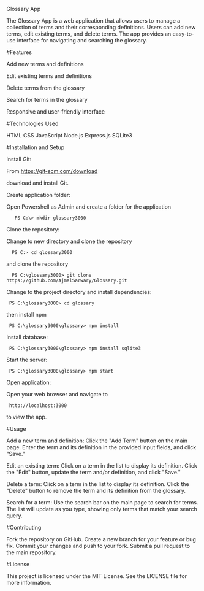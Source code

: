 Glossary App

The Glossary App is a web application that allows users to manage a collection of terms and their corresponding definitions. Users can add new terms, edit existing terms, and delete terms. The app provides an easy-to-use interface for navigating and searching the glossary.

#Features

Add new terms and definitions

Edit existing terms and definitions

Delete terms from the glossary

Search for terms in the glossary

Responsive and user-friendly interface


#Technologies Used

HTML
CSS
JavaScript
Node.js
Express.js
SQLite3

#Installation and Setup

  Install Git:

  From 
        https://git-scm.com/download 
  
  download and install Git. 
  
  Create application folder:
  
  Open Powershell as Admin and create a folder for the application
      
       PS C:\> mkdir glossary3000

  Clone the repository:
      
  Change to new directory and clone the repository
            
      PS C:> cd glossary3000
  
  and clone the repository
           
      PS C:\glossary3000> git clone https://github.com/AjmalSarwary/Glossary.git

  Change to the project directory and install dependencies:
    
     PS C:\glossary3000> cd glossary
 
  then install npm
  
     PS C:\glossary3000\glossary> npm install
  
  Install database:
  
     PS C:\glossary3000\glossary> npm install sqlite3

  Start the server:

     PS C:\glossary3000\glossary> npm start

  Open application:

  Open your web browser and navigate to 
  
     http://localhost:3000 
     
  to view the app.


#Usage

Add a new term and definition: Click the "Add Term" button on the main page. Enter the term and its definition in the provided input fields, and click "Save."

Edit an existing term: Click on a term in the list to display its definition. Click the "Edit" button, update the term and/or definition, and click "Save."

Delete a term: Click on a term in the list to display its definition. Click the "Delete" button to remove the term and its definition from the glossary.

Search for a term: Use the search bar on the main page to search for terms. The list will update as you type, showing only terms that match your search query.


#Contributing

Fork the repository on GitHub.
Create a new branch for your feature or bug fix.
Commit your changes and push to your fork.
Submit a pull request to the main repository.


#License

This project is licensed under the MIT License. See the LICENSE file for more information.
